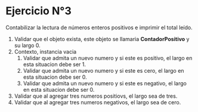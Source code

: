 # Ejercicio N°3

Contabilizar la lectura de números enteros positivos e imprimir el total leído.

1. Validar que el objeto exista, este objeto se llamaria **ContadorPositivo** y su largo 0.
2. Contexto, instancia vacia
    1. Validar que admita un nuevo numero y si este es positivo, el largo en esta situacion debe ser 1.
    2. Validar que admita un nuevo numero y si este es cero, el largo en esta situacion debe ser 0.
    3. Validar que admita un nuevo numero y si este es negativo, el largo en esta situacion debe ser 0.
 3. Validar que al agregar tres numeros positiovs, el largo sea de tres.
 4. Validar que al agregar tres numeros negativos, el largo sea de cero.